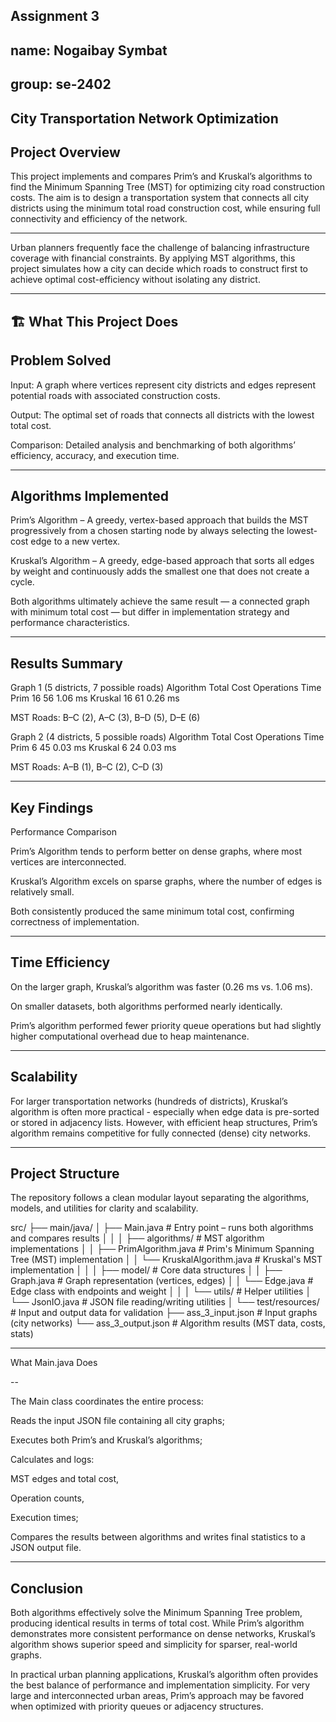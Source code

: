 Assignment 3
---
name: Nogaibay Symbat
--
group: se-2402
------

City Transportation Network Optimization
---
 Project Overview
--------
This project implements and compares Prim’s and Kruskal’s algorithms to find the Minimum Spanning Tree (MST) for optimizing city road construction costs.
The aim is to design a transportation system that connects all city districts using the minimum total road construction cost, while ensuring full connectivity and efficiency of the network.

----

Urban planners frequently face the challenge of balancing infrastructure coverage with financial constraints.
By applying MST algorithms, this project simulates how a city can decide which roads to construct first to achieve optimal cost-efficiency without isolating any district.


--------

🏗️ What This Project Does
-----
Problem Solved
---

Input: A graph where vertices represent city districts and edges represent potential roads with associated construction costs.

Output: The optimal set of roads that connects all districts with the lowest total cost.

Comparison: Detailed analysis and benchmarking of both algorithms’ efficiency, accuracy, and execution time.

-------

Algorithms Implemented
-----

Prim’s Algorithm – A greedy, vertex-based approach that builds the MST progressively from a chosen starting node by always selecting the lowest-cost edge to a new vertex.

Kruskal’s Algorithm – A greedy, edge-based approach that sorts all edges by weight and continuously adds the smallest one that does not create a cycle.

Both algorithms ultimately achieve the same result — a connected graph with minimum total cost — but differ in implementation strategy and performance characteristics.

--------

Results Summary
----
Graph 1 (5 districts, 7 possible roads)
Algorithm	Total Cost	Operations	Time
Prim	16	56	1.06 ms
Kruskal	16	61	0.26 ms

MST Roads: B–C (2), A–C (3), B–D (5), D–E (6)

Graph 2 (4 districts, 5 possible roads)
Algorithm	Total Cost	Operations	Time
Prim	6	45	0.03 ms
Kruskal	6	24	0.03 ms

MST Roads: A–B (1), B–C (2), C–D (3)


------


 Key Findings
 ----
Performance Comparison

Prim’s Algorithm tends to perform better on dense graphs, where most vertices are interconnected.

Kruskal’s Algorithm excels on sparse graphs, where the number of edges is relatively small.

Both consistently produced the same minimum total cost, confirming correctness of implementation.

-----

Time Efficiency
------

On the larger graph, Kruskal’s algorithm was faster (0.26 ms vs. 1.06 ms).

On smaller datasets, both algorithms performed nearly identically.

Prim’s algorithm performed fewer priority queue operations but had slightly higher computational overhead due to heap maintenance.

------

Scalability
----
For larger transportation networks (hundreds of districts), Kruskal’s algorithm is often more practical -
especially when edge data is pre-sorted or stored in adjacency lists.
However, with efficient heap structures, Prim’s algorithm remains competitive for fully connected (dense) city networks.

-----

Project Structure
---
The repository follows a clean modular layout separating the algorithms, models, and utilities for clarity and scalability.

src/
├── main/java/
│   ├── Main.java                  # Entry point – runs both algorithms and compares results
│   │
│   ├── algorithms/                # MST algorithm implementations
│   │   ├── PrimAlgorithm.java     # Prim's Minimum Spanning Tree (MST) implementation
│   │   └── KruskalAlgorithm.java  # Kruskal's MST implementation
│   │
│   ├── model/                     # Core data structures
│   │   ├── Graph.java             # Graph representation (vertices, edges)
│   │   └── Edge.java              # Edge class with endpoints and weight
│   │
│   └── utils/                     # Helper utilities
│       └── JsonIO.java            # JSON file reading/writing utilities
│
└── test/resources/                # Input and output data for validation
    ├── ass_3_input.json           # Input graphs (city networks)
    └── ass_3_output.json          # Algorithm results (MST data, costs, stats)

------

 What Main.java Does

 --

The Main class coordinates the entire process:

Reads the input JSON file containing all city graphs;

Executes both Prim’s and Kruskal’s algorithms;

Calculates and logs:

MST edges and total cost,

Operation counts,

Execution times;

Compares the results between algorithms and writes final statistics to a JSON output file.

------

 Conclusion
 ---

Both algorithms effectively solve the Minimum Spanning Tree problem, producing identical results in terms of total cost.
While Prim’s algorithm demonstrates more consistent performance on dense networks, Kruskal’s algorithm shows superior speed and simplicity for sparser, real-world graphs.

In practical urban planning applications, Kruskal’s algorithm often provides the best balance of performance and implementation simplicity.
For very large and interconnected urban areas, Prim’s approach may be favored when optimized with priority queues or adjacency structures.
